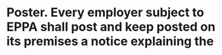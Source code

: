 # Poster. Every employer subject to EPPA shall post and keep posted on its premises a notice explaining the
